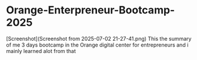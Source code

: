 # Orange-Enterpreneur-Bootcamp-2025
[Screenshot](Screenshot from 2025-07-02 21-27-41.png)
This the summary of me 3 days bootcamp in the Orange digital center for entrepreneurs and i mainly learned alot from that
